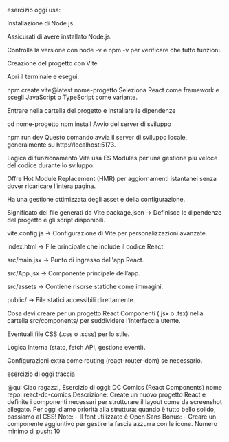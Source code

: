 esercizio oggi usa:

Installazione di Node.js

Assicurati di avere installato Node.js.

Controlla la versione con node -v e npm -v per verificare che tutto funzioni.

Creazione del progetto con Vite

Apri il terminale e esegui:

npm create vite@latest nome-progetto
Seleziona React come framework e scegli JavaScript o TypeScript come variante.

Entrare nella cartella del progetto e installare le dipendenze

cd nome-progetto
npm install
Avvio del server di sviluppo

npm run dev
Questo comando avvia il server di sviluppo locale, generalmente su http://localhost:5173.

Logica di funzionamento
Vite usa ES Modules per una gestione più veloce del codice durante lo sviluppo.

Offre Hot Module Replacement (HMR) per aggiornamenti istantanei senza dover ricaricare l’intera pagina.

Ha una gestione ottimizzata degli asset e della configurazione.

Significato dei file generati da Vite
package.json → Definisce le dipendenze del progetto e gli script disponibili.

vite.config.js → Configurazione di Vite per personalizzazioni avanzate.

index.html → File principale che include il codice React.

src/main.jsx → Punto di ingresso dell'app React.

src/App.jsx → Componente principale dell’app.

src/assets → Contiene risorse statiche come immagini.

public/ → File statici accessibili direttamente.

Cosa devi creare per un progetto React
Componenti (.jsx o .tsx) nella cartella src/components/ per suddividere l’interfaccia utente.

Eventuali file CSS (.css o .scss) per lo stile.

Logica interna (stato, fetch API, gestione eventi).

Configurazioni extra come routing (react-router-dom) se necessario.


esercizio di oggi traccia

@qui Ciao ragazzi, Esercizio di oggi: DC Comics (React Components)
nome repo: react-dc-comics
Descrizione: Create un nuovo progetto React e definite i componenti necessari per strutturare il layout come da screenshot allegato. Per oggi diamo priorità alla struttura: quando è tutto bello solido, passiamo al CSS!
Note: - Il font utilizzato è Open Sans
Bonus: - Creare un componente aggiuntivo per gestire la fascia azzurra con le icone.
Numero minimo di push: 10
